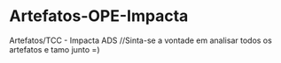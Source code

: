 # Artefatos-OPE-Impacta
Artefatos/TCC - Impacta ADS
//Sinta-se a vontade em analisar todos os artefatos e tamo junto =)

